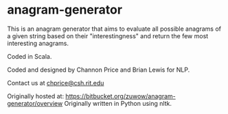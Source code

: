 anagram-generator
=================

This is an anagram generator that aims to evaluate all possible anagrams of a given string based on their "interestingness" and return the few most interesting anagrams.

Coded in Scala.

Coded and designed by Channon Price and Brian Lewis for NLP.

Contact us at chprice@csh.rit.edu

Originally hosted at: https://bitbucket.org/zuwow/anagram-generator/overview
Originally written in Python using nltk.
